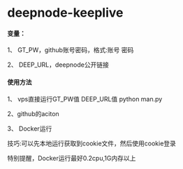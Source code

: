 # deepnode-keeplive

#### 变量：

1、 GT_PW，github账号密码，格式:账号 密码

2、 DEEP_URL，deepnode公开链接

#### 使用方法

1、 vps直接运行GT_PW值 DEEP_URL值 python man.py

2、github的aciton

3、 Docker运行

技巧:可以先本地运行获取到cookie文件，然后使用cookie登录

特别提醒，Docker运行最好0.2cpu,1G内存以上
